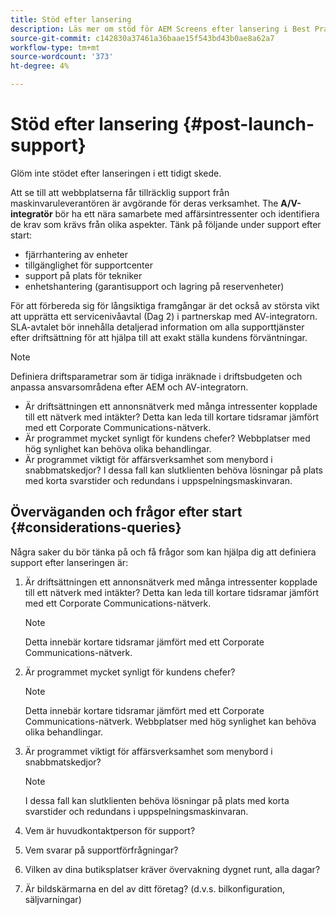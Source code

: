 ```yaml
---
title: Stöd efter lansering
description: Läs mer om stöd för AEM Screens efter lansering i Best Practices Guide.
source-git-commit: c142830a37461a36baae15f543bd43b0ae8a62a7
workflow-type: tm+mt
source-wordcount: '373'
ht-degree: 4%

---
```



# Stöd efter lansering {#post-launch-support}


Glöm inte stödet efter lanseringen i ett tidigt skede.

Att se till att webbplatserna får tillräcklig support från maskinvaruleverantören är avgörande för deras verksamhet. The **A/V-integratör** bör ha ett nära samarbete med affärsintressenter och identifiera de krav som krävs från olika aspekter.
Tänk på följande under support efter start:

* fjärrhantering av enheter
* tillgänglighet för supportcenter
* support på plats för tekniker
* enhetshantering (garantisupport och lagring på reservenheter)

För att förbereda sig för långsiktiga framgångar är det också av största vikt att upprätta ett servicenivåavtal (Dag 2) i partnerskap med AV-integratorn. SLA-avtalet bör innehålla detaljerad information om alla supporttjänster efter driftsättning för att hjälpa till att exakt ställa kundens förväntningar.

>[!NOTE]
>
>Definiera driftsparametrar som är tidiga inräknade i driftsbudgeten och anpassa ansvarsområdena efter AEM och AV-integratorn.
>
>* Är driftsättningen ett annonsnätverk med många intressenter kopplade till ett nätverk med intäkter? Detta kan leda till kortare tidsramar jämfört med ett Corporate Communications-nätverk.
>* Är programmet mycket synligt för kundens chefer? Webbplatser med hög synlighet kan behöva olika behandlingar.
>* Är programmet viktigt för affärsverksamhet som menybord i snabbmatskedjor? I dessa fall kan slutklienten behöva lösningar på plats med korta svarstider och redundans i uppspelningsmaskinvaran.

## Överväganden och frågor efter start {#considerations-queries}

Några saker du bör tänka på och få frågor som kan hjälpa dig att definiera support efter lanseringen är:

1. Är driftsättningen ett annonsnätverk med många intressenter kopplade till ett nätverk med intäkter? Detta kan leda till kortare tidsramar jämfört med ett Corporate Communications-nätverk.
 
   >[!NOTE]
   >
   > Detta innebär kortare tidsramar jämfört med ett Corporate Communications-nätverk.

1. Är programmet mycket synligt för kundens chefer?

   >[!NOTE]
   >
   > Detta innebär kortare tidsramar jämfört med ett Corporate Communications-nätverk. Webbplatser med hög synlighet kan behöva olika behandlingar.

1. Är programmet viktigt för affärsverksamhet som menybord i snabbmatskedjor?

   >[!NOTE]
   >
   > I dessa fall kan slutklienten behöva lösningar på plats med korta svarstider och redundans i uppspelningsmaskinvaran.

1. Vem är huvudkontaktperson för support?

1. Vem svarar på supportförfrågningar?

1. Vilken av dina butiksplatser kräver övervakning dygnet runt, alla dagar?

1. Är bildskärmarna en del av ditt företag? (d.v.s. bilkonfiguration, säljvarningar)
